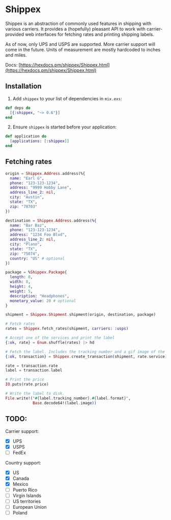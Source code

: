 # Shippex

Shippex is an abstraction of commonly used features in shipping with various carriers. It provides a (hopefully) pleasant API to work with carrier-provided web interfaces for fetching rates and printing shipping labels.

As of now, only UPS and USPS are supported. More carrier support will come in the future. Units of measurement are mostly hardcoded to inches and miles.

Docs: [https://hexdocs.pm/shippex/Shippex.html](https://hexdocs.pm/shippex/Shippex.html)

## Installation

1. Add `shippex` to your list of dependencies in `mix.exs`:

```elixir
def deps do
  [{:shippex, "~> 0.6"}]
end
```

2. Ensure `shippex` is started before your application:

```elixir
def application do
  [applications: [:shippex]]
end
```

## Fetching rates

```elixir
origin = Shippex.Address.address(%{
  name: "Earl G",
  phone: "123-123-1234",
  address: "9999 Hobby Lane",
  address_line_2: nil,
  city: "Austin",
  state: "TX",
  zip: "78703"
})

destination = Shippex.Address.address(%{
  name: "Bar Baz",
  phone: "123-123-1234",
  address: "1234 Foo Blvd",
  address_line_2: nil,
  city: "Plano",
  state: "TX",
  zip: "75074",
  country: "US" # optional
})

package = %Shippex.Package{
  length: 8,
  width: 8,
  height: 4,
  weight: 5,
  description: "Headphones",
  monetary_value: 20 # optional
}

shipment = Shippex.Shipment.shipment(origin, destination, package)

# Fetch rates
rates = Shippex.fetch_rates(shipment, carriers: :usps)

# Accept one of the services and print the label
{:ok, rate} = Enum.shuffle(rates) |> hd

# Fetch the label. Includes the tracking number and a gif image of the label.
{:ok, transaction} = Shippex.create_transaction(shipment, rate.service)

rate = transaction.rate
label = transaction.label

# Print the price
IO.puts(rate.price)

# Write the label to disk.
File.write!("#{label.tracking_number}.#{label.format}",
            Base.decode64!(label.image))
```

## TODO:

Carrier support:

- [x] UPS
- [x] USPS
- [ ] FedEx

Country support:

- [x] US
- [x] Canada
- [x] Mexico
- [ ] Puerto Rico
- [ ] Virgin Islands
- [ ] US territories
- [ ] European Union
- [ ] Poland
